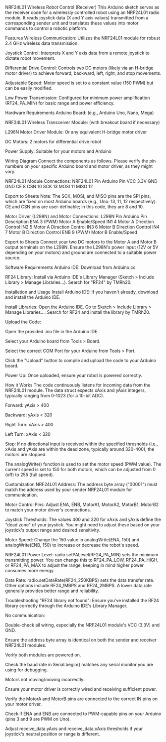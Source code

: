 NRF24L01 Wireless Robot Control (Receiver)
This Arduino sketch serves as the receiver code for a wirelessly controlled robot using an NRF24L01 radio module. It reads joystick data (X and Y axis values) transmitted from a corresponding sender unit and translates these values into motor commands to control a robotic platform.

Features
Wireless Communication: Utilizes the NRF24L01 module for robust 2.4 GHz wireless data transmission.

Joystick Control: Interprets X and Y axis data from a remote joystick to dictate robot movement.

Differential Drive Control: Controls two DC motors (likely via an H-bridge motor driver) to achieve forward, backward, left, right, and stop movements.

Adjustable Speed: Motor speed is set to a constant value (150 PWM) but can be easily modified.

Low Power Transmission: Configured for minimum power amplification (RF24_PA_MIN) for basic range and power efficiency.

Hardware Requirements
Arduino Board: (e.g., Arduino Uno, Nano, Mega)

NRF24L01 Wireless Transceiver Module: (with breakout board if necessary)

L298N Motor Driver Module: Or any equivalent H-bridge motor driver

DC Motors: 2 motors for differential drive robot

Power Supply: Suitable for your motors and Arduino

Wiring Diagram
Connect the components as follows. Please verify the pin numbers on your specific Arduino board and motor driver, as they might vary.

NRF24L01 Module Connections:
NRF24L01 Pin	Arduino Pin
VCC	3.3V
GND	GND
CE	8
CSN	10
SCK	13
MOSI	11
MISO	12

Export to Sheets
Note: The SCK, MOSI, and MISO pins are the SPI pins, which are fixed on most Arduino boards (e.g., Uno: 13, 11, 12 respectively). CE and CSN pins are user-definable; in this code, they are 8 and 10.

Motor Driver (L298N) and Motor Connections:
L298N Pin	Arduino Pin	Description
ENA	3 (PWM)	Motor A Enable/Speed
IN1	4	Motor A Direction Control
IN2	5	Motor A Direction Control
IN3	6	Motor B Direction Control
IN4	7	Motor B Direction Control
ENB	9 (PWM)	Motor B Enable/Speed

Export to Sheets
Connect your two DC motors to the Motor A and Motor B output terminals on the L298N.
Ensure the L298N's power input (12V or 5V depending on your motors) and ground are connected to a suitable power source.

Software Requirements
Arduino IDE: Download from Arduino.cc

RF24 Library: Install via Arduino IDE's Library Manager (Sketch > Include Library > Manage Libraries...). Search for "RF24" by TMRh20.

Installation and Usage
Install Arduino IDE: If you haven't already, download and install the Arduino IDE.

Install Libraries: Open the Arduino IDE. Go to Sketch > Include Library > Manage Libraries.... Search for RF24 and install the library by TMRh20.

Upload the Code:

Open the provided .ino file in the Arduino IDE.

Select your Arduino board from Tools > Board.

Select the correct COM Port for your Arduino from Tools > Port.

Click the "Upload" button to compile and upload the code to your Arduino board.

Power Up: Once uploaded, ensure your robot is powered correctly.

How it Works
The code continuously listens for incoming data from the NRF24L01 module. The data struct expects xAxis and yAxis integers, typically ranging from 0-1023 (for a 10-bit ADC).

Forward: yAxis > 400

Backward: yAxis < 320

Right Turn: xAxis > 400

Left Turn: xAxis < 320

Stop: If no directional input is received within the specified thresholds (i.e., xAxis and yAxis are within the dead zone, typically around 320-400), the motors are stopped.

The analogWrite() function is used to set the motor speed (PWM value). The current speed is set to 150 for both motors, which can be adjusted from 0 (off) to 255 (full speed).

Customization
NRF24L01 Address: The address byte array ("00001") must match the address used by your sender NRF24L01 module for communication.

Motor Control Pins: Adjust ENA, ENB, MotorA1, MotorA2, MotorB1, MotorB2 to match your motor driver's connections.

Joystick Thresholds: The values 400 and 320 for xAxis and yAxis define the "dead zone" of your joystick. You might need to adjust these based on your joystick's output range and desired sensitivity.

Motor Speed: Change the 150 value in analogWrite(ENA, 150) and analogWrite(ENB, 150) to increase or decrease the robot's speed.

NRF24L01 Power Level: radio.setPALevel(RF24_PA_MIN) sets the minimum transmitting power. You can change this to RF24_PA_LOW, RF24_PA_HIGH, or RF24_PA_MAX to adjust the range, keeping in mind higher power consumes more energy.


Data Rate: radio.setDataRate(RF24_250KBPS) sets the data transfer rate. Other options include RF24_1MBPS and RF24_2MBPS. A lower data rate generally provides better range and reliability.

Troubleshooting
"RF24 library not found": Ensure you've installed the RF24 library correctly through the Arduino IDE's Library Manager.

No communication:

Double-check all wiring, especially the NRF24L01 module's VCC (3.3V) and GND.

Ensure the address byte array is identical on both the sender and receiver NRF24L01 modules.

Verify both modules are powered on.

Check the baud rate in Serial.begin() matches any serial monitor you are using for debugging.

Motors not moving/moving incorrectly:

Ensure your motor driver is correctly wired and receiving sufficient power.

Verify the MotorA and MotorB pins are connected to the correct IN pins on your motor driver.

Check if ENA and ENB are connected to PWM-capable pins on your Arduino (pins 3 and 9 are PWM on Uno).

Adjust receive_data.yAxis and receive_data.xAxis thresholds if your joystick's neutral position or range is different.
